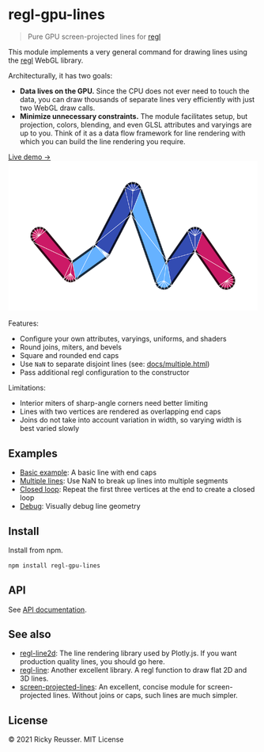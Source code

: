 # regl-gpu-lines

> Pure GPU screen-projected lines for [regl](https://github.com/regl-project/regl)

This module implements a very general command for drawing lines using the [regl](https://github.com/regl-project/regl) WebGL library.

Architecturally, it has two goals:
- **Data lives on the GPU.** Since the CPU does not ever need to touch the data, you can draw thousands of separate lines very efficiently with just two WebGL draw calls.
- **Minimize unnecessary constraints.** The module facilitates setup, but projection, colors, blending, and even GLSL attributes and varyings are up to you. Think of it as a data flow framework for line rendering with which you can build the line rendering you require.

<p>
  <div><a href="https://rreusser.github.io/regl-gpu-lines/docs/debug.html">Live demo &rarr;</a></div>
  <div><a href="https://rreusser.github.io/regl-gpu-lines/docs/debug.html">
    <img src="./docs/debug.png" alt="Lines with round joins and caps" width="600">
  </a></div>
</p>

Features:

- Configure your own attributes, varyings, uniforms, and shaders
- Round joins, miters, and bevels
- Square and rounded end caps
- Use `NaN` to separate disjoint lines (see: [docs/multiple.html](https://rreusser.github.io/regl-gpu-lines/docs/multiple.html))
- Pass additional regl configuration to the constructor

Limitations:

- Interior miters of sharp-angle corners need better limiting
- Lines with two vertices are rendered as overlapping end caps
- Joins do not take into account variation in width, so varying width is best varied slowly

## Examples

- [Basic example](./docs/basic.html): A basic line with end caps
- [Multiple lines](./docs/multiple.html): Use NaN to break up lines into multiple segments
- [Closed loop](./docs/closed-loop.html): Repeat the first three vertices at the end to create a closed loop
- [Debug](./docs/debug.html): Visually debug line geometry

## Install

Install from npm.

```bash
npm install regl-gpu-lines
```

## API

See [API documentation](./API.md).

## See also

- [regl-line2d](https://github.com/gl-vis/regl-line2d): The line rendering library used by Plotly.js. If you want production quality lines, you should go here.
- [regl-line](https://www.npmjs.com/package/regl-line): Another excellent library. A regl function to draw flat 2D and 3D lines.
- [screen-projected-lines](https://github.com/substack/screen-projected-lines): An excellent, concise module for screen-projected lines. Without joins or caps, such lines are much simpler.

## License

&copy; 2021 Ricky Reusser. MIT License
